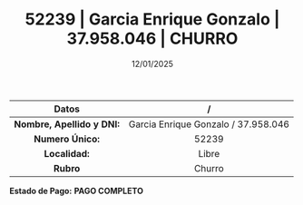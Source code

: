 ﻿---
title: 52239 | Garcia Enrique Gonzalo | 37.958.046 | CHURRO
date: 12/01/2025
draft: false
tags: ['libre', 'titular', 'churro']
---

|          **Datos**          |  /  |
|:---------------------------:|:---:|
| **Nombre, Apellido y DNI:** | Garcia Enrique Gonzalo / 37.958.046 |
|      **Numero Único:**      | 52239 |
|        **Localidad:**       | Libre |
|          **Rubro**          | Churro |

**Estado de Pago:** **PAGO COMPLETO**
